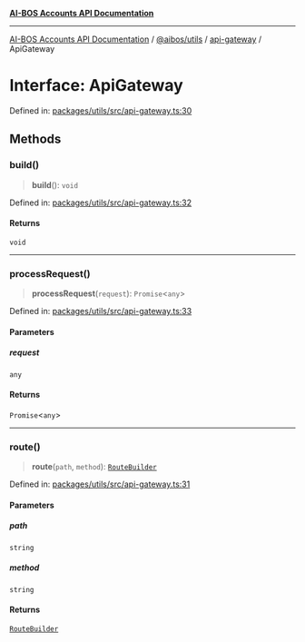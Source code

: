 [**AI-BOS Accounts API Documentation**](../../../../README.md)

***

[AI-BOS Accounts API Documentation](../../../../README.md) / [@aibos/utils](../../README.md) / [api-gateway](../README.md) / ApiGateway

# Interface: ApiGateway

Defined in: [packages/utils/src/api-gateway.ts:30](https://github.com/pohlai88/accounts/blob/48103fb36d28b2b9bfb33472b6de2f719773cde9/packages/utils/src/api-gateway.ts#L30)

## Methods

### build()

> **build**(): `void`

Defined in: [packages/utils/src/api-gateway.ts:32](https://github.com/pohlai88/accounts/blob/48103fb36d28b2b9bfb33472b6de2f719773cde9/packages/utils/src/api-gateway.ts#L32)

#### Returns

`void`

***

### processRequest()

> **processRequest**(`request`): `Promise`\<`any`\>

Defined in: [packages/utils/src/api-gateway.ts:33](https://github.com/pohlai88/accounts/blob/48103fb36d28b2b9bfb33472b6de2f719773cde9/packages/utils/src/api-gateway.ts#L33)

#### Parameters

##### request

`any`

#### Returns

`Promise`\<`any`\>

***

### route()

> **route**(`path`, `method`): [`RouteBuilder`](RouteBuilder.md)

Defined in: [packages/utils/src/api-gateway.ts:31](https://github.com/pohlai88/accounts/blob/48103fb36d28b2b9bfb33472b6de2f719773cde9/packages/utils/src/api-gateway.ts#L31)

#### Parameters

##### path

`string`

##### method

`string`

#### Returns

[`RouteBuilder`](RouteBuilder.md)

